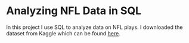 # Analyzing NFL Data in SQL
 In this project I use SQL to analyze data on NFL plays. I downloaded the dataset from Kaggle which can be found [here](https://www.kaggle.com/datasets/kendallgillies/nflstatistics).
